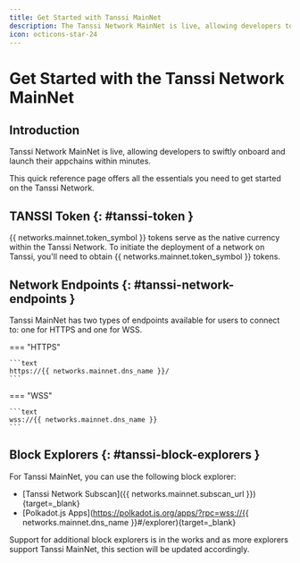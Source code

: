 ```yaml
---
title: Get Started with Tanssi MainNet
description: The Tanssi Network MainNet is live, allowing developers to leverage the decentralized protocol to launch appchains with Ethereum-grade security in minutes.
icon: octicons-star-24
---
```


# Get Started with the Tanssi Network MainNet

## Introduction

Tanssi Network MainNet is live, allowing developers to swiftly onboard and launch their appchains within minutes.

This quick reference page offers all the essentials you need to get started on the Tanssi Network.

## TANSSI Token {: #tanssi-token }

{{ networks.mainnet.token_symbol }} tokens serve as the native currency within the Tanssi Network. To initiate the deployment of a network on Tanssi, you'll need to obtain {{ networks.mainnet.token_symbol }} tokens.

## Network Endpoints {: #tanssi-network-endpoints }

Tanssi MainNet has two types of endpoints available for users to connect to: one for HTTPS and one for WSS.

=== "HTTPS"

    ```text
    https://{{ networks.mainnet.dns_name }}/
    ```

=== "WSS"

    ```text
    wss://{{ networks.mainnet.dns_name }}
    ```

## Block Explorers {: #tanssi-block-explorers }

For Tanssi MainNet, you can use the following block explorer:

- [Tanssi Network Subscan]({{ networks.mainnet.subscan_url }}){target=\_blank}
- [Polkadot.js Apps](https://polkadot.js.org/apps/?rpc=wss://{{ networks.mainnet.dns_name }}#/explorer){target=\_blank}

Support for additional block explorers is in the works and as more explorers support Tanssi MainNet, this section will be updated accordingly.

